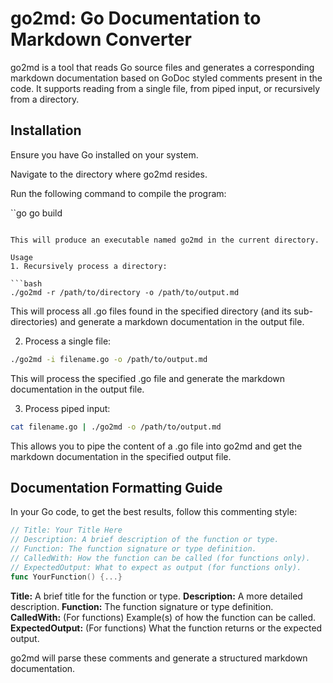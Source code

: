 # go2md: Go Documentation to Markdown Converter

go2md is a tool that reads Go source files and generates a corresponding markdown documentation based on GoDoc styled comments present in the code. It supports reading from a single file, from piped input, or recursively from a directory.

## Installation
Ensure you have Go installed on your system.

Navigate to the directory where go2md resides.

Run the following command to compile the program:

``go
go build
```

This will produce an executable named go2md in the current directory.

Usage
1. Recursively process a directory:

```bash
./go2md -r /path/to/directory -o /path/to/output.md
```

This will process all .go files found in the specified directory (and its sub-directories) and generate a markdown documentation in the output file.

2. Process a single file:

```bash
./go2md -i filename.go -o /path/to/output.md
```

This will process the specified .go file and generate the markdown documentation in the output file.

3. Process piped input:

```bash
cat filename.go | ./go2md -o /path/to/output.md
```

This allows you to pipe the content of a .go file into go2md and get the markdown documentation in the specified output file.

## Documentation Formatting Guide
In your Go code, to get the best results, follow this commenting style:

```go
// Title: Your Title Here
// Description: A brief description of the function or type.
// Function: The function signature or type definition.
// CalledWith: How the function can be called (for functions only).
// ExpectedOutput: What to expect as output (for functions only).
func YourFunction() {...}
```

**Title:** A brief title for the function or type.
**Description:** A more detailed description.
**Function:** The function signature or type definition.
**CalledWith:** (For functions) Example(s) of how the function can be called.
**ExpectedOutput:** (For functions) What the function returns or the expected output.

go2md will parse these comments and generate a structured markdown documentation.